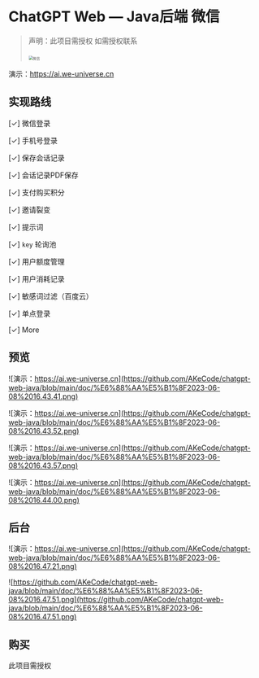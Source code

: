 # ChatGPT Web — Java后端 微信

>  声明：此项目需授权 如需授权联系
>
> <img src="https://our-space.oss-cn-shanghai.aliyuncs.com/akeBlog/5051684141471_.pic.jpg" alt="微信" style="zoom: 50%;" />

演示：https://ai.we-universe.cn

## 实现路线

[✓] 微信登录

[✓] 手机号登录

[✓] 保存会话记录

[✓] 会话记录PDF保存

[✓] 支付购买积分

[✓] 邀请裂变

[✓] 提示词

[✓] `key` 轮询池

[✓] 用户额度管理

[✓] 用户消耗记录

[✓] 敏感词过滤（百度云）

[✓] 单点登录

[✓] More

## 预览

![演示：https://ai.we-universe.cn](https://github.com/AKeCode/chatgpt-web-java/blob/main/doc/%E6%88%AA%E5%B1%8F2023-06-08%2016.43.41.png)

![演示：https://ai.we-universe.cn](https://github.com/AKeCode/chatgpt-web-java/blob/main/doc/%E6%88%AA%E5%B1%8F2023-06-08%2016.43.52.png)

![演示：https://ai.we-universe.cn](https://github.com/AKeCode/chatgpt-web-java/blob/main/doc/%E6%88%AA%E5%B1%8F2023-06-08%2016.43.57.png)

![演示：https://ai.we-universe.cn](https://github.com/AKeCode/chatgpt-web-java/blob/main/doc/%E6%88%AA%E5%B1%8F2023-06-08%2016.44.00.png)



## 后台

![演示：https://ai.we-universe.cn](https://github.com/AKeCode/chatgpt-web-java/blob/main/doc/%E6%88%AA%E5%B1%8F2023-06-08%2016.47.21.png)

![https://github.com/AKeCode/chatgpt-web-java/blob/main/doc/%E6%88%AA%E5%B1%8F2023-06-08%2016.47.51.png](https://github.com/AKeCode/chatgpt-web-java/blob/main/doc/%E6%88%AA%E5%B1%8F2023-06-08%2016.47.51.png)



## 购买

此项目需授权
